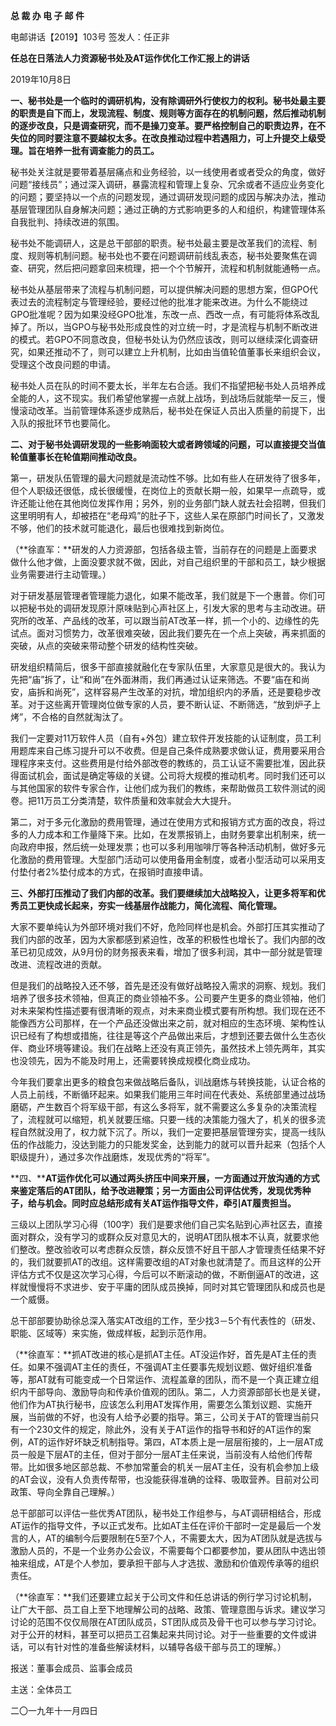 **总 裁 办 电 子 邮 件**

 

电邮讲话【2019】103号      签发人：任正非

**任总在日落法人力资源秘书处及AT运作优化工作汇报上的讲话**

2019年10月8日

 



**一、秘书处是一个临时的调研机构，没有除调研外行使权力的权利。秘书处最主要的职责是自下而上，发现流程、制度、规则等方面存在的机制问题，然后推动机制的逐步改良，只是调查研究，而不是操刀变革。要严格控制自己的职责边界，在不失位的同时要注意不要越权太多。在改良推动过程中若遇阻力，可上升提交上级受理。旨在培养一批有调查能力的员工。**

秘书处关注就是要带着基层痛点和业务经验，以一线使用者或者受众的角度，做好问题“接线员”；通过深入调研，暴露流程和管理上复杂、冗余或者不适应业务变化的问题；要坚持以一个点的问题发现，通过调研发现问题的成因与解决办法，推动基层管理团队自身解决问题；通过正确的方式影响更多的人和组织，构建管理体系自我批判、持续改进的氛围。

秘书处不能调研人，这是总干部部的职责。秘书处最主要是改革我们的流程、制度、规则等机制问题。秘书处也不要在问题调研前线乱表态，秘书处要聚焦在调查、研究，然后把问题拿回来梳理，把一个个节解开，流程和机制就能通畅一点。

秘书处从基层带来了流程与机制问题，可以提供解决问题的思想方案，但GPO代表过去的流程制定与管理经验，要经过他的批准才能来改进。为什么不能绕过GPO批准呢？因为如果没经GPO批准，东改一点、西改一点，有可能将体系改乱掉了。所以，当GPO与秘书处形成良性的对立统一时，才是流程与机制不断改进的模式。若GPO不同意改良，但秘书处认为仍然应该改，则可以继续深化调查研究，如果还推动不了，则可以建立上升机制，比如由当值轮值董事长来组织会议，受理这个改良问题的申请。

秘书处人员在队的时间不要太长，半年左右合适。我们不指望把秘书处人员培养成全能的人，这不现实。我们希望他掌握一点就上战场，到战场后就能举一反三，慢慢滚动改革。当前管理体系逐步成熟后，秘书处在保证人员出入质量的前提下，出入队的报批环节也要简化。

 

**二、对于秘书处调研发现的一些影响面较大或者跨领域的问题，可以直接提交当值轮值董事长在轮值期间推动改良。**

第一，研发队伍管理的最大问题就是流动性不够。比如有些人在研发待了很多年，但个人职级还很低，成长很缓慢，在岗位上的贡献长期一般，如果早一点疏导，或许还能让他在其他岗位发挥作用；另外，别的业务部门缺人就去社会招聘，但我们这里明明有人，却被捂在“老母鸡”的肚子下，这些人呆在原部门时间长了，又激发不够，他们的技术就可能退化，最后也很难找到新岗位。

（**徐直军：**研发的人力资源部，包括各级主管，当前存在的问题是上面要求做什么他才做，上面没要求就不做，因此，对自己组织里的干部和员工，缺少根据业务需要进行主动管理。）

对于研发基层管理者管理能力退化，如果不能改革，我们就是下一个惠普。你们可以把秘书处的调研发现原汁原味贴到心声社区上，引发大家的思考与主动改进。研究所的改革、产品线的改革，可以跟当前AT改革一样，抓一个小的、边缘性的先试点。面对习惯势力，改革很难突破，因此我们要先在一个点上突破，再来抓面的突破，从点的突破来带动整个研发的结构性突破。

研发组织精简后，很多干部直接就融化在专家队伍里，大家意见是很大的。我认为先把“庙”拆了，让“和尚”在外面淋雨，我们再通过认证来筛选。不要“庙在和尚安，庙拆和尚死”，这样容易产生改革的对抗，增加组织内的矛盾，还是要稳步改革。对于这些离开管理岗位做专家的人员，要不断认证、不断筛选，“放到炉子上烤”，不合格的自然就淘汰了。

我们一定要对11万软件人员（自有+外包）建立软件开发技能的认证制度，员工利用题库来自己练习提升可以不收费。但是自己条件成熟要求做认证，费用要采用合理程序来支付。这些费用是付给外部改卷的教练的，员工认证不需要批准，因此获得面试机会，面试是确定等级的关键。公司将大规模的推动机考。同时我们还可以与其他国家的软件专家合作，让他们成为我们的教练，来帮助做员工软件测试的阅卷。把11万员工分类清楚，软件质量和效率就会大大提升。

第二，对于多元化激励的费用管理，通过在使用方式和报销方式方面的改良，将过多的人力成本和工作量降下来。比如，在发票报销上，由财务要拿出机制来，统一向政府申报，然后统一处理发票；也可以多利用咖啡厅等各种活动机制，做好多元化激励的费用管理。大型部门活动可以使用备用金制度，或者小型活动可以采用支付垫付者2%垫付成本的方式，在报销时直接申请。

 

**三、外部打压推动了我们内部的改革。我们要继续加大战略投入，让更多将军和优秀员工更快成长起来，夯实一线基层作战能力，简化流程、简化管理。**

大家不要单纯认为外部环境对我们不好，危险同样也是机会。外部打压其实推动了我们内部的改革，因为大家都感到紧迫性，改革的积极性也增长了。我们内部的改革已初见成效，从9月份的财务报表来看，增加了很多利润，其中一部分就是管理改进、流程改进的贡献。

但是我们的战略投入还不够，首先是还没有做好战略投入需求的洞察、规划。我们培养了很多技术领袖，但真正的商业领袖不多。公司要产生更多的商业领袖，他们对未来架构性描述要有很清晰的观点，对未来商业模式要有所构想。我们现在还不能像西方公司那样，在一个产品还没做出来之前，就对相应的生态环境、架构性认识已经有了构想或措施，往往是等这个产品做出来后，才想到还要去做什么生态伙伴、商业环境等建设。我们在战略上还没有真正领先，虽然技术上领先两年，其实也没领先，因为不能及时用上，还需要转换成规模化商业成功。

今年我们要拿出更多的粮食包来做战略后备队，训战磨炼与转换技能，认证合格的人员上前线，不断循环起来。如果我们能用三年时间在代表处、系统部里通过战场磨砺，产生数百个将军级干部，有这么多将军，就不需要这么多复杂的决策流程了，流程就可以缩短，机关就要压缩。只要一线的决策能力强大了，机关的很多流程自然就没用了，权力就下沉了。所以，我们一定要把基层管理夯实，提高一线队伍的作战能力，没达到能力的只能发奖金，达到能力的就可以晋升起来（包括个人职级提升），通过多次作战磨炼，发现优秀的“将军”。

 

**四、****AT运作优化可以通过两头挤压中间来开展，一方面通过开放沟通的方式来鉴定落后的AT团队，给予改进鞭策；另一方面由公司评估优秀，发现优秀种子，给与机会。同时应总结形成有关AT运作指导文件，牵引AT履责担当。**

三级以上团队学习心得（100字）我们是要求他们自己实名贴到心声社区去，直接面对群众，没有学习的或群众反对意见大的，说明AT团队根本不认真，就要求他们整改。整改验收可以考虑群众反馈，群众反馈不好且干部人才管理责任结果不好的，我们就要抓AT的改组。这样需要改组的AT对象也就清楚了。而且这样的公开评估方式不仅是这次学习心得，今后可以不断滚动的做，不断倒逼AT的改进，这样就慢慢将不求进步、安于平庸的团队成员换掉，同时对其它管理团队和成员也是一个威慑。

总干部部要协助徐总深入落实AT改组的工作，至少找3－5个有代表性的（研发、职能、区域等）来实施，做成样板，起到示范作用。

（**徐直军：**抓AT改进的核心是抓AT主任。AT没运作好，首先是AT主任的责任。如果不强调AT主任的责任，不强调AT主任要事先规划议题、做好组织准备等，那AT就有可能变成一个日常运作、流程盖章的团队，而不是一个真正建立组织内干部导向、激励导向和传承价值观的团队。第二，人力资源部部长也是关键，他们作为AT执行秘书，应该怎么利用AT发挥作用，需要怎么策划议题、实施开展，当前做的不好，也没有人给予必要的指导。第三，公司关于AT的管理当前只有一个230文件的规定，除此外，没有关于AT运作的指导书和好的AT运作的案例，AT的运作好坏缺乏机制指导。第四，AT本质上是一层层衔接的，上一层AT成员一般是下层AT的主任，但对于部分一层AT主任来说，当前没有人给他们传帮带。比如很多地区部总裁、不参加常董会的机关一层AT主任，没有机会参加上级的AT会议，没有人负责传帮带，也没能获得准确的诠释、吸取营养。目前对公司政策、导向全靠自己理解。）

总干部部可以评估一些优秀AT团队，秘书处工作组参与，与AT调研相结合，形成AT运作的指导文件，予以正式发布。比如AT主任在评价干部时一定是最后一个发言的人，AT的编制今后要限制在5至7个人，不需要太大，因为AT团队就是选拔与激励人员的，不是一个业务办公会议，不需要每个口都要参加，要从团队中选出领袖来组成，AT是个人参加，要承担干部与人才选拔、激励和价值观传承等的组织责任。

（**徐直军：**我们还要建立起关于公司文件和任总讲话的例行学习讨论机制，让广大干部、员工自上至下地理解公司的战略、政策、管理意图与诉求。建议学习讨论的范围不仅仅局限在AT团队成员，ST团队成员及骨干也可以参与学习讨论。对于公开的材料，甚至可以把员工召集起来共同讨论。对于一些重要的文件或讲话，可以有针对性的准备些解读材料，以辅导各级干部与员工的理解。）

 





 





报送：董事会成员、监事会成员

主送：全体员工

二〇一九年十一月四日